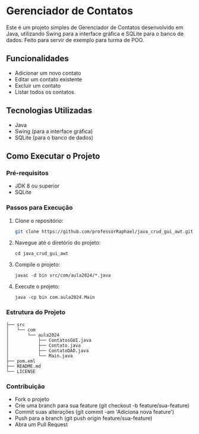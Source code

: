 # Gerenciador de Contatos

Este é um projeto simples de Gerenciador de Contatos desenvolvido em Java, utilizando Swing para a interface gráfica e SQLite para o banco de dados.
Feito para servir de exemplo para turma de POO.

## Funcionalidades

- Adicionar um novo contato
- Editar um contato existente
- Excluir um contato
- Listar todos os contatos

## Tecnologias Utilizadas

- Java
- Swing (para a interface gráfica)
- SQLite (para o banco de dados)

## Como Executar o Projeto

### Pré-requisitos

- JDK 8 ou superior
- SQLite

### Passos para Execução

1. Clone o repositório:
   ```sh
   git clone https://github.com/professorRaphael/java_crud_gui_awt.git
    ```
2. Navegue até o diretório do projeto:
    ```
   cd java_crud_gui_awt
   ```
3. Compile o projeto:
   ```
   javac -d bin src/com/aula2024/*.java
   ```
4. Execute o projeto:
    ```
   java -cp bin com.aula2024.Main
   ```
   
### Estrutura do Projeto
```
├── src
│   └── com
│       └── aula2024
│           ├── ContatosGUI.java
│           ├── Contato.java
│           ├── ContatoDAO.java
│           └── Main.java
├── pom.xml
├── README.md
└── LICENSE

```

### Contribuição
- Fork o projeto
- Crie uma branch para sua feature (git checkout -b feature/sua-feature)
- Commit suas alterações (git commit -am 'Adiciona nova feature')
- Push para a branch (git push origin feature/sua-feature)
- Abra um Pull Request
